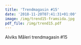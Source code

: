 ```yaml
---
title: 'Trendmagasin #15'
date: '2018-11-20T07:41:31+01:00'
image: /img/trend15-framsida.jpg
pdf_file: /img/trend15.pdf
---
```

Alviks Måleri trendmagasin #15

